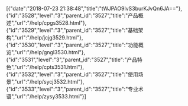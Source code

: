 [{"date":"2018-07-23 21:38:48","title":"tWJPAO9lvS3burKJvQn6JA=="},{"id":"3528","level":"3","parent_id":"3527","title":"产品概述","url":"/help/cpgs3528.html"},{"id":"3529","level":"3","parent_id":"3527","title":"基础架构","url":"/help/jcjg3529.html"},{"id":"3530","level":"3","parent_id":"3527","title":"功能概览","url":"/help/gngl3530.html"},{"id":"3531","level":"3","parent_id":"3527","title":"产品特色","url":"/help/cpts3531.html"},{"id":"3532","level":"3","parent_id":"3527","title":"使用场景","url":"/help/sycj3532.html"},{"id":"3533","level":"3","parent_id":"3527","title":"专业术语","url":"/help/zysy3533.html"}]